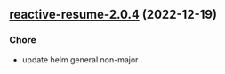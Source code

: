 

## [reactive-resume-2.0.4](https://github.com/truecharts/charts/compare/reactive-resume-2.0.3...reactive-resume-2.0.4) (2022-12-19)

### Chore

- update helm general non-major
  
  